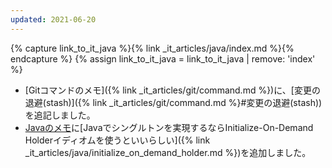 ```yaml
---
updated: 2021-06-20
---
```

{% capture link_to_it_java %}{% link _it_articles/java/index.md %}{% endcapture %}
{% assign link_to_it_java = link_to_it_java | remove: 'index' %}

- [Gitコマンドのメモ]({% link _it_articles/git/command.md %})に、[変更の退避(stash)]({% link _it_articles/git/command.md %}#変更の退避(stash))を追記しました。
- [Javaのメモ]({{link_to_it_java}})に[Javaでシングルトンを実現するならInitialize-On-Demand Holderイディオムを使うといいらしい]({% link _it_articles/java/initialize_on_demand_holder.md %})を追加しました。

